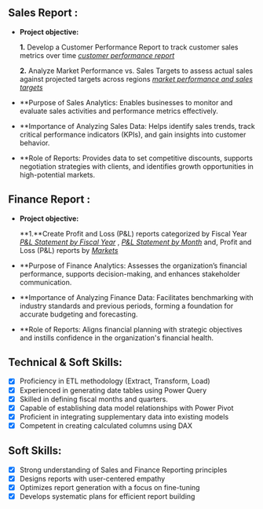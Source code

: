 ## Sales Report :


- **Project objective:** 

    **1.** Develop a Customer Performance Report to track customer sales metrics over time​ _[customer performance report](https://github.com/KirandeepMarala/Excel-Sales_Analysis/blob/main/Customer%20Performance%20Report.pdf)_ 

    **2.** Analyze Market Performance vs. Sales Targets to assess actual sales against projected targets across regions​ _[market performance and sales targets](https://github.com/KirandeepMarala/Excel-Sales_Analysis/blob/main/Customer%20Performance%20Report.pdf)_

- **Purpose of Sales Analytics: Enables businesses to monitor and evaluate sales activities and performance metrics effectively.
- **Importance of Analyzing Sales Data: Helps identify sales trends, track critical performance indicators (KPIs), and gain insights into customer behavior.
- **Role of Reports: Provides data to set competitive discounts, supports negotiation strategies with clients, and identifies growth opportunities in high-potential markets.

## Finance Report :

- **Project objective:** 

    **1.**Create Profit and Loss (P&L) reports categorized by Fiscal Year​ _[P&L Statement by Fiscal Year](https://github.com/KirandeepMarala/Excel-Sales_Analysis/blob/main/P%26L%20Statement%20by%20Fiscal%20Year.pdf)_ , _[P&L Statement by Month](https://github.com/KirandeepMarala/Excel-Sales_Analysis/blob/main/P%26L%20Statement%20by%20Months.pdf)_ and, Profit and Loss (P&L) reports by _[Markets](https://github.com/KirandeepMarala/Excel-Sales_Analysis/blob/main/P%26L%20Statement%20by%20Markets.pdf)_

- **Purpose of Finance Analytics: Assesses the organization’s financial performance, supports decision-making, and enhances stakeholder communication.
- **Importance of Analyzing Finance Data: Facilitates benchmarking with industry standards and previous periods, forming a foundation for accurate budgeting and forecasting.
- **Role of Reports: Aligns financial planning with strategic objectives and instills confidence in the organization's financial health.


## Technical & Soft Skills:
- [x]	Proficiency in ETL methodology (Extract, Transform, Load)
- [x]	Experienced in generating date tables using Power Query
- [x]	Skilled in defining fiscal months and quarters.
- [x]	Capable of establishing data model relationships with Power Pivot
- [x]	Proficient in integrating supplementary data into existing models
- [x]	Competent in creating calculated columns using DAX
## Soft Skills:
- [x]	Strong understanding of Sales and Finance Reporting principles
- [x]	Designs reports with user-centered empathy
- [x]	Optimizes report generation with a focus on fine-tuning
- [x]	Develops systematic plans for efficient report building
